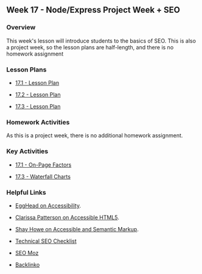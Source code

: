 ## Week 17 - Node/Express Project Week + SEO

### Overview

This week's lesson will introduce students to the basics of SEO. This is also a project week, so the lesson plans are half-length, and there is no homework assignment

### Lesson Plans

* [17.1 - Lesson Plan](1-Class-Content/17.1/17.1-LessonPlan.md)

* [17.2 - Lesson Plan](1-Class-Content/17.2/17.2-LessonPlan.md)

* [17.3 - Lesson Plan](1-Class-Content/17.3/17.3-LessonPlan.md)

### Homework Activities

As this is a project week, there is no additional homework assignment.

### Key Activities

* [17.1 - On-Page Factors](1-Class-Content/17.1/Activities/1-On-Page-Factors/Solutions)

* [17.3 - Waterfall Charts](1-Class-Content/17.3/Activities/1-Waterfall-Charts)

### Helpful Links

* [EggHead on Accessibility](https://egghead.io/courses/start-building-accessible-web-applications-today).

* [Clarissa Patterson on Accessible HTML5](http://www.clarissapeterson.com/2012/11/html5-accessibility/).

* [Shay Howe on Accessible and Semantic Markup](http://learn.shayhowe.com/advanced-html-css/semantics-accessibility/).

* [Technical SEO Checklist](https://moz.com/blog/technical-site-audit-for-2015)

* [SEO Moz](https://moz.com/)

* [Backlinko](http://backlinko.com/)
